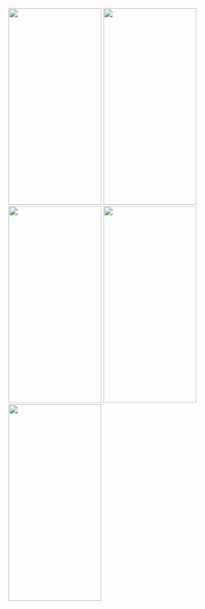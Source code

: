 <img src = "https://user-images.githubusercontent.com/92036498/185807088-53e49af1-8147-4f06-8339-0a2f66071f1e.png" width = "185" height = "390"/> <img src = "https://user-images.githubusercontent.com/92036498/185807093-f86bd69d-26d6-4231-9dbc-deaeb1225a55.png" width = "185" height = "390"/> <img src = "https://user-images.githubusercontent.com/92036498/186186687-73c400de-4aba-4ed7-8210-a7a8b5ffcc9e.png" width = "185" height = "390"/> <img src = "https://user-images.githubusercontent.com/92036498/186217579-223c0df4-5a43-49c4-a9ca-ef91fa4cb26a.png" width = "185" height = "390"/> <img src = "https://user-images.githubusercontent.com/92036498/186217623-4d363392-5b1e-44f9-b961-32d63ccc2a54.png" width = "185" height = "390"/>     


